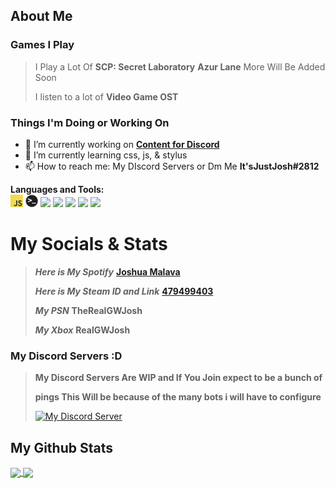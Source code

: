 ## About Me
### Games I Play
>
> I Play a Lot Of
> **SCP: Secret Laboratory**
> **Azur Lane**
> More Will Be Added Soon
>
> I listen to a lot of
> **Video Game OST**
>
### Things I'm Doing or Working On

- 🔭 I’m currently working on **[Content for Discord](https://discord.com/app)**
- 🌱 I’m currently learning css, js, & stylus
- 📫 How to reach me: My DIscord Servers or Dm Me **It'sJustJosh#2812**

**Languages and Tools:**  
<code><img height="20" src="https://raw.githubusercontent.com/github/explore/80688e429a7d4ef2fca1e82350fe8e3517d3494d/topics/javascript/javascript.png"></code>
<code><img height="20" src="https://raw.githubusercontent.com/github/explore/80688e429a7d4ef2fca1e82350fe8e3517d3494d/topics/terminal/terminal.png"></code>
<code><img height="20" src="https://cdn.discordapp.com/emojis/763439056876994590.png?v=1"></code>
<code><img height="20" src="https://raw.githubusercontent.com/TheRealGWJosh/TheRealGWJosh/main/BetterDiscord.svg"></code>
<code><img height="20" src="https://raw.githubusercontent.com/TheRealGWJosh/TheRealGWJosh/main/Stylus.svg"></code>
<code><img height="15" src="https://raw.githubusercontent.com/TheRealGWJosh/TheRealGWJosh/main/Vizality.svg"></code>
<code><img height="20" src="https://raw.githubusercontent.com/TheRealGWJosh/TheRealGWJosh/main/Powercord.svg"></code>

# My Socials & Stats
>
> ***Here is My Spotify*** **[Joshua Malava](https://open.spotify.com/user/jonnpetemalava)**
>
> ***Here is My Steam ID and Link*** **[479499403](https://steamcommunity.com/id/TRGWJosh/)**
>
> ***My PSN*** **TheRealGWJosh**
>
> ***My Xbox*** **RealGWJosh**
>
### My Discord Servers :D 
> **My Discord Servers Are WIP and If You Join expect to be a bunch of**
>
> **pings This Will be because of the many bots i will have to configure**
>
> [![My Discord Server](https://img.shields.io/discord/818960705255899178?color=gold&label=Joshua%27s%20Palace&logo=discord&logoColor=gold&style=for-the-badge)](https://discord.gg/qafdmryEye)

## My Github Stats 
<a href="https://github.com/therealgwjosh">
  <img align="center" src="https://github-readme-stats.vercel.app/api?username=therealgwjosh&show_icons=true&theme=dark" />
</a>
<a href="https://github.com/therealgwjosh">
  <img align="center" src="https://github-readme-stats.vercel.app/api/top-langs/?username=therealgwjosh&layout=compact&theme=dark" />
</a>

<!--
**TheRealGWJosh/TheRealGWJosh** is a ✨ _special_ ✨ repository because its `README.md` (this file) appears on your GitHub profile.
